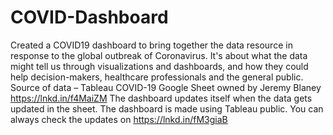 # COVID-Dashboard
Created a COVID19 dashboard to bring together the data resource in response to the global outbreak of Coronavirus. 
It's about what the data might tell us through visualizations and dashboards, and how they could help decision-makers, healthcare professionals and the general public.
Source of data –
Tableau COVID-19 Google Sheet owned by Jeremy Blaney
https://lnkd.in/f4MaiZM
The dashboard updates itself when the data gets updated in the sheet.
The dashboard is made using Tableau public. You can always check the updates on
https://lnkd.in/fM3giaB

